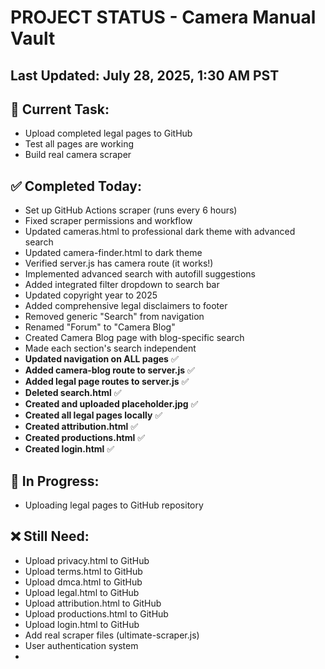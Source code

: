 # PROJECT STATUS - Camera Manual Vault

## Last Updated: July 28, 2025, 1:30 AM PST

## 🎯 Current Task:
- Upload completed legal pages to GitHub
- Test all pages are working
- Build real camera scraper

## ✅ Completed Today:
- Set up GitHub Actions scraper (runs every 6 hours)
- Fixed scraper permissions and workflow
- Updated cameras.html to professional dark theme with advanced search
- Updated camera-finder.html to dark theme
- Verified server.js has camera route (it works!)
- Implemented advanced search with autofill suggestions
- Added integrated filter dropdown to search bar
- Updated copyright year to 2025
- Added comprehensive legal disclaimers to footer
- Removed generic "Search" from navigation
- Renamed "Forum" to "Camera Blog"
- Created Camera Blog page with blog-specific search
- Made each section's search independent
- **Updated navigation on ALL pages** ✅
- **Added camera-blog route to server.js** ✅
- **Added legal page routes to server.js** ✅
- **Deleted search.html** ✅
- **Created and uploaded placeholder.jpg** ✅
- **Created all legal pages locally** ✅
- **Created attribution.html** ✅
- **Created productions.html** ✅
- **Created login.html** ✅

## 🔄 In Progress:
- Uploading legal pages to GitHub repository

## ❌ Still Need:
- Upload privacy.html to GitHub
- Upload terms.html to GitHub
- Upload dmca.html to GitHub
- Upload legal.html to GitHub
- Upload attribution.html to GitHub
- Upload productions.html to GitHub
- Upload login.html to GitHub
- Add real scraper files (ultimate-scraper.js)
- User authentication system
-
